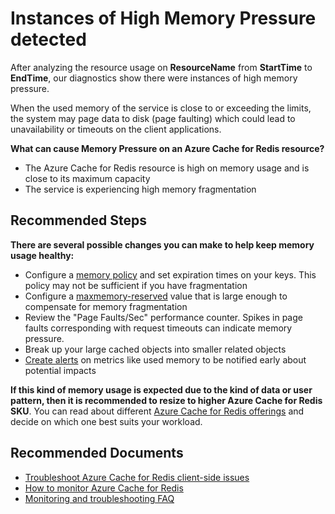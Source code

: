 <properties
    pageTitle="Instances of high memory usage detected"
    description="Instances of metrics near the capacity limits detected"
    infoBubbleText="Instances of metrics near the capacity limits detected"
    service="microsoft.cache"
    resource="redis"
    authors="igamigo"
    ms.author="igamigo"
    displayOrder=""
    articleId="cache-diagnostics-usedmemoryinsight"
    diagnosticScenario=""
    selfHelpType="diagnostics"
    supportTopicIds=""
    resourceTags=""
    productPesIds="14783"
    cloudEnvironments="public, fairfax, usnat, ussec"
    ownershipId="RedisCache_RedisCache"
/>

# **Instances of High Memory Pressure detected**

<!--issueDescription-->
After analyzing the resource usage on **<!--$ResourceName-->ResourceName<!--/$ResourceName-->** from **<!--$StartTime-->StartTime<!--/$StartTime-->** to **<!--$EndTime-->EndTime<!--/$EndTime-->**, our diagnostics show there were instances of high memory pressure. 

When the used memory of the service is close to or exceeding the limits, the system may page data to disk (page faulting) which could lead to unavailability or timeouts on the client applications. 
<!--/issueDescription-->

**What can cause Memory Pressure on an Azure Cache for Redis resource?**

* The Azure Cache for Redis resource is high on memory usage and is close to its maximum capacity
* The service is experiencing high memory fragmentation

## **Recommended Steps**

**There are several possible changes you can make to help keep memory usage healthy:**

* Configure a [memory policy](https://docs.microsoft.com/azure/azure-cache-for-redis/cache-configure#maxmemory-policy-and-maxmemory-reserved) and set expiration times on your keys. This policy may not be sufficient if you have fragmentation
* Configure a [maxmemory-reserved](https://docs.microsoft.com/azure/azure-cache-for-redis/cache-configure#maxmemory-policy-and-maxmemory-reserved) value that is large enough to compensate for memory fragmentation
* Review the "Page Faults/Sec" performance counter. Spikes in page faults corresponding with request timeouts can indicate memory pressure.
* Break up your large cached objects into smaller related objects
* [Create alerts](https://docs.microsoft.com/azure/azure-cache-for-redis/cache-how-to-monitor#alerts) on metrics like used memory to be notified early about potential impacts

**If this kind of memory usage is expected due to the kind of data or user pattern, then it is recommended to resize to higher Azure Cache for Redis SKU**. You can read about different [Azure Cache for Redis offerings](https://azure.microsoft.com/pricing/details/cache/) and decide on which one best suits your workload.

## **Recommended Documents**

* [Troubleshoot Azure Cache for Redis client-side issues](https://docs.microsoft.com/azure/azure-cache-for-redis/cache-troubleshoot-client)
* [How to monitor Azure Cache for Redis](https://docs.microsoft.com/azure/azure-cache-for-redis/cache-how-to-monitor#available-metrics-and-reporting-intervals)
* [Monitoring and troubleshooting FAQ](https://docs.microsoft.com/azure/azure-cache-for-redis/cache-monitor-troubleshoot-faq)
